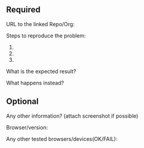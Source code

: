 ## Required

URL to the linked Repo/Org:

Steps to reproduce the problem:

1.
2.
3.

What is the expected result?

What happens instead?


## Optional
Any other information? (attach screenshot if possible)

Browser/version:

Any other tested browsers/devices(OK/FAIL):
